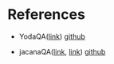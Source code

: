 # References

* YodaQA([link](http://pasky.or.cz/yodaqa-poster2015.pdf))
[github](https://github.com/brmson/yodaqa)

* jacanaQA([link](http://cs.jhu.edu/~xuchen/paper/yao-jacana-qa-naacl2013.pdf), [link](http://cs.jhu.edu/~xuchen/paper/yao-jacana-ir-acl2013.pdf)) 
[github](https://github.com/xuchen/jacana)
